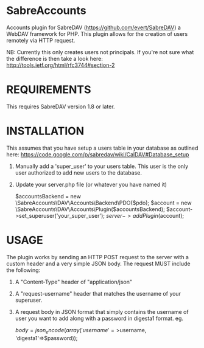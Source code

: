 SabreAccounts
=============

Accounts plugin for SabreDAV (https://github.com/evert/SabreDAV) a WebDAV framework for PHP. 
This plugin allows for the creation of users remotely via HTTP request.

NB: Currently this only creates users not principals. If you're not sure what the difference is then take a look here:
http://tools.ietf.org/html/rfc3744#section-2

REQUIREMENTS
============

This requires SabreDAV version 1.8 or later.

INSTALLATION
============

This assumes that you have setup a users table in your database as outlined here:
https://code.google.com/p/sabredav/wiki/CalDAV#Database_setup

1) Manually add a 'super_user' to your users table. This user is the only user authorized to add new users to the database.

2) Update your server.php file (or whatever you have named it)

    $accountsBackend = new \SabreAccounts\DAV\Accounts\Backend\PDO($pdo);
    $account = new \SabreAccounts\DAV\Accounts\Plugin($accountsBackend);
    $account->set_superuser('your_super_user');
    $server->addPlugin($account);

USAGE
=====

The plugin works by sending an HTTP POST request to the server with a custom header and a very simple JSON body.
The request MUST include the following:

1) A "Content-Type" header of "application/json"

2) A "request-username" header that matches the username of your superuser.

3) A request body in JSON format that simply contains the username of user you want to add along with a password in digesta1
format. eg.

    $body = json_encode(array('username'=>$username, 'digesta1'=>$password));

